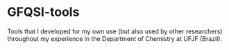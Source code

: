 # GFQSI-tools

Tools that I developed for my own use (but also used by other researchers) throughout my experience in the Department of Chemistry at UFJF (Brazil).
